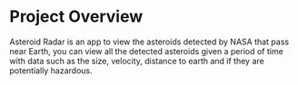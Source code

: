 # Project Overview

Asteroid Radar is an app to view the asteroids detected by NASA that pass near Earth, you can 
view all the detected asteroids given a period of time with data such as the size, velocity,
distance to earth and if they are potentially hazardous. 

